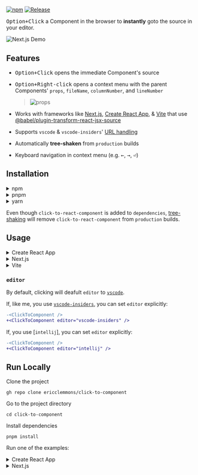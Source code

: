 # <ClickToComponent />

[![npm](https://img.shields.io/npm/v/click-to-react-component)](https://www.npmjs.com/package/click-to-react-component)
[![Release](https://github.com/ericclemmons/click-to-component/actions/workflows/release.yml/badge.svg)](https://github.com/ericclemmons/click-to-component/actions/workflows/release.yml)

<kbd>Option+Click</kbd> a Component in the browser to **instantly** goto the source in your editor.

![Next.js Demo](next.gif)

## Features

- <kbd>Option+Click</kbd> opens the immediate Component's source
- <kbd>Option+Right-click</kbd> opens a context menu with the parent Components' `props`, `fileName`, `columnNumber`, and `lineNumber`

  > ![props](props.png)

- Works with frameworks like [Next.js](https://nextjs.org/),
  [Create React App](https://create-react-app.dev/),
  & [Vite](https://github.com/vitejs/vite/tree/main/packages/plugin-react)
  that use [@babel/plugin-transform-react-jsx-source](https://github.com/babel/babel/tree/master/packages/babel-plugin-transform-react-jsx-source)
- Supports `vscode` & `vscode-insiders`' [URL handling](https://code.visualstudio.com/docs/editor/command-line#_opening-vs-code-with-urls)
- Automatically **tree-shaken** from `production` builds
- Keyboard navigation in context menu (e.g. <kbd>←</kbd>, <kbd>→</kbd>, <kbd>⏎</kbd>)

## Installation

<details>
<summary>npm</summary>

```shell
npm install click-to-react-component
```

</details>

<details>
<summary>pnpm</summary>

```shell
pnpm add click-to-react-component
```

</details>

<details>
<summary>yarn</summary>

```shell
yarn add click-to-react-component
```

</details>

Even though `click-to-react-component` is added to `dependencies`, [tree-shaking](https://esbuild.github.io/api/#tree-shaking) will remove `click-to-react-component` from `production` builds.

## Usage

<details>
<summary>Create React App</summary>

[/src/index.js](https://github.com/ericclemmons/click-to-component/blob/main/apps/cra/src/index.js#L11)

```diff
+import { ClickToComponent } from 'click-to-react-component';
 import React from 'react';
 import ReactDOM from 'react-dom/client';
 import './index.css';
@@ -8,7 +7,6 @@ import reportWebVitals from './reportWebVitals';
 const root = ReactDOM.createRoot(document.getElementById('root'));
 root.render(
   <React.StrictMode>
+    <ClickToComponent />
     <App />
   </React.StrictMode>
 );
```

> ![Create React App Demo](cra.gif)

</details>

<details>
<summary>Next.js</summary>

[pages/\_app.tsx](https://github.com/ericclemmons/click-to-component/blob/main/apps/next/pages/_app.tsx#L8)

```diff
+import { ClickToComponent } from 'click-to-react-component'
 import type { AppProps } from 'next/app'
 import '../styles/globals.css'

 function MyApp({ Component, pageProps }: AppProps) {
   return (
     <>
+      <ClickToComponent />
       <Component {...pageProps} />
     </>
   )
```

> ![Next.js Demo](next.gif)

</details>

<details>
<summary>Vite</summary>

```diff
+import { ClickToComponent } from "click-to-react-component";
import React from "react";
import ReactDOM from "react-dom/client";
import App from "./App";
import "./index.css";

ReactDOM.createRoot(document.getElementById("root")!).render(
  <React.StrictMode>
    <App />
+   <ClickToComponent />
  </React.StrictMode>
);
```

> ![Vite Demo](vite.gif)

</details>

### `editor`

By default, clicking will deafult `editor` to [`vscode`](https://code.visualstudio.com/).


If, like me, you use [`vscode-insiders`](https://code.visualstudio.com/insiders/), you can set `editor` explicitly:

```diff
-<ClickToComponent />
+<ClickToComponent editor="vscode-insiders" />
```

If, you use [`intellij`], you can set `editor` explicitly:

```diff
-<ClickToComponent />
+<ClickToComponent editor="intellij" />
```

## Run Locally

Clone the project

```shell
gh repo clone ericclemmons/click-to-component
```

Go to the project directory

```shell
cd click-to-component
```

Install dependencies

```shell
pnpm install
```

Run one of the examples:

<details>
<summary>Create React App</summary>

```shell
cd apps/cra
pnpm start
```

</details>

<details>
<summary>Next.js</summary>

```shell
cd apps/next
pnpm dev
```

</details>
